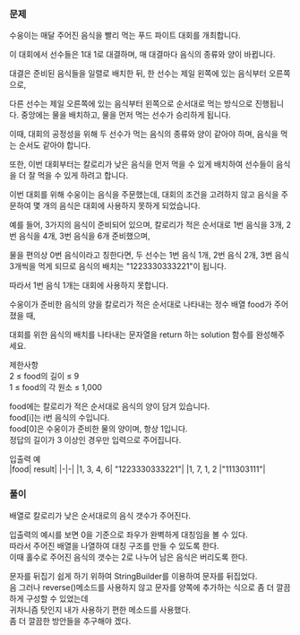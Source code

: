 ### 문제

수웅이는 매달 주어진 음식을 빨리 먹는 푸드 파이트 대회를 개최합니다.   

이 대회에서 선수들은 1대 1로 대결하며, 매 대결마다 음식의 종류와 양이 바뀝니다. 

대결은 준비된 음식들을 일렬로 배치한 뒤, 한 선수는 제일 왼쪽에 있는 음식부터 오른쪽으로, 

다른 선수는 제일 오른쪽에 있는 음식부터 왼쪽으로 순서대로 먹는 방식으로 진행됩니다. 중앙에는 물을 배치하고, 물을 먼저 먹는 선수가 승리하게 됩니다.

이때, 대회의 공정성을 위해 두 선수가 먹는 음식의 종류와 양이 같아야 하며, 음식을 먹는 순서도 같아야 합니다. 

또한, 이번 대회부터는 칼로리가 낮은 음식을 먼저 먹을 수 있게 배치하여 선수들이 음식을 더 잘 먹을 수 있게 하려고 합니다.

이번 대회를 위해 수웅이는 음식을 주문했는데, 대회의 조건을 고려하지 않고 음식을 주문하여 몇 개의 음식은 대회에 사용하지 못하게 되었습니다.

예를 들어, 3가지의 음식이 준비되어 있으며, 칼로리가 적은 순서대로 1번 음식을 3개, 2번 음식을 4개, 3번 음식을 6개 준비했으며,

물을 편의상 0번 음식이라고 칭한다면, 두 선수는 1번 음식 1개, 2번 음식 2개, 3번 음식 3개씩을 먹게 되므로 음식의 배치는 "1223330333221"이 됩니다.

따라서 1번 음식 1개는 대회에 사용하지 못합니다.

수웅이가 준비한 음식의 양을 칼로리가 적은 순서대로 나타내는 정수 배열 food가 주어졌을 때,

대회를 위한 음식의 배치를 나타내는 문자열을 return 하는 solution 함수를 완성해주세요.

제한사항   
2 ≤ food의 길이 ≤ 9   
1 ≤ food의 각 원소 ≤ 1,000  

food에는 칼로리가 적은 순서대로 음식의 양이 담겨 있습니다.   
food[i]는 i번 음식의 수입니다.   
food[0]은 수웅이가 준비한 물의 양이며, 항상 1입니다.   
정답의 길이가 3 이상인 경우만 입력으로 주어집니다.   

입출력 예   
|food|	result|
|-|-|
|1, 3, 4, 6|	"1223330333221"|
|1, 7, 1, 2	|"111303111"|

### 풀이

배열로 칼로리가 낮은 순서대로의 음식 갯수가 주어진다.     

입출력의 예시를 보면 0을 기준으로 좌우가 완벽하게 대칭임을 볼 수 있다.   
따라서 주어진 배열을 나열하여 대칭 구조를 만들 수 있도록 한다.   
이때 홀수로 주어진 음식의 갯수는 2로 나누어 남은 음식은 버리도록 한다.   

문자를 뒤집기 쉽게 하기 위하여 StringBuilder를 이용하여 문자를 뒤집었다.   
음 그러나 reverse()메소드를 사용하지 않고 문자를 양쪽에 추가하는 식으로 좀 더 깔끔하게 구성할 수 있었는데   
귀차니즘 탓인지 내가 사용하기 편한 메소드를 사용했다.   
좀 더 깔끔한 방안들을 추구해야 겠다.   
